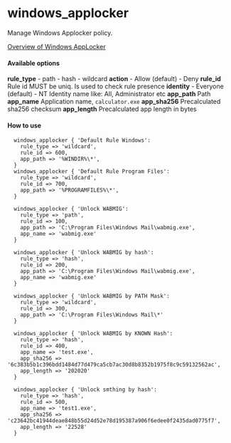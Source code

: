 # windows_applocker

Manage Windows Applocker policy.

[Overview of Windows AppLocker](https://technet.microsoft.com/en-us/library/dd759113.aspx)

#### Available options

**rule_type**
    - path
    - hash
    - wildcard
**action**
    - Allow (default)
    - Deny
**rule_id**
    Rule id MUST be uniq. Is used to check rule presence
**identity**
    - Everyone (default)
    - NT Identity name like: All, Administrator etc
**app_path**
    Path
**app_name**
    Application name, `calculator.exe`
**app_sha256**
    Precalculated sha256 checksum
**app_length**
    Precalculated app length in bytes

#### How to use

  ````puppet
    windows_applocker { 'Default Rule Windows':
      rule_type => 'wildcard',
      rule_id => 600,
      app_path => '%WINDIR%\*',
    }
    windows_applocker { 'Default Rule Program Files':
      rule_type => 'wildcard',
      rule_id => 700,
      app_path => '%PROGRAMFILES%\*',
    }

    windows_applocker { 'Unlock WABMIG':
      rule_type => 'path',
      rule_id => 100,
      app_path => 'C:\Program Files\Windows Mail\wabmig.exe',
      app_name => 'wabmig.exe'
    }

    windows_applocker { 'Unlock WABMIG by hash':
      rule_type => 'hash',
      rule_id => 200,
      app_path => 'C:\Program Files\Windows Mail\wabmig.exe',
      app_name => 'wabmig.exe'
    }

    windows_applocker { 'Unlock WABMIG by PATH Mask':
      rule_type => 'wildcard',
      rule_id => 300,
      app_path => 'C:\Program Files\Windows Mail\*'
    }

    windows_applocker { 'Unlock WABMIG by KNOWN Hash':
      rule_type => 'hash',
      rule_id => 400,
      app_name => 'test.exe',
      app_sha256 => '6c383b5b1c396bdd1484d77d479ca5cb7ac30d8b8352b1975f8c9c59132562ac',
      app_length => '202020'
    }

    windows_applocker { 'Unlock smthing by hash':
      rule_type => 'hash',
      rule_id => 500,
      app_name => 'test1.exe',
      app_sha256 => 'c23642bc41944deae848b55d24d52e78d195387a906f6edee0f2435dad0775f7',
      app_length => '22528'
    }
  ````
